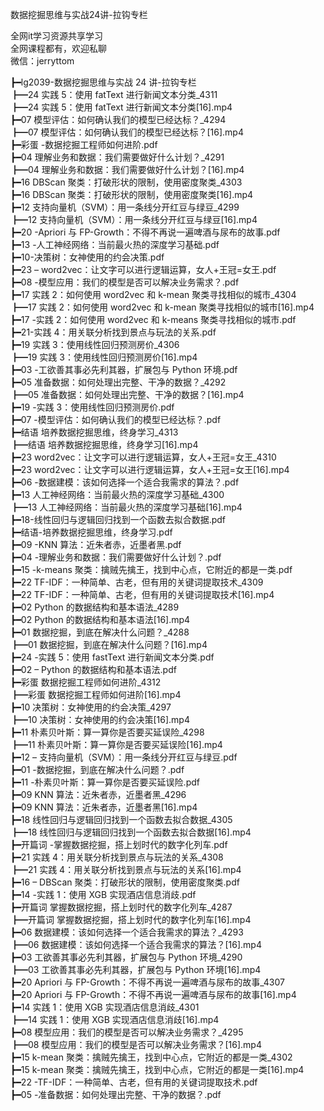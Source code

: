 数据挖掘思维与实战24讲-拉钩专栏

全网it学习资源共享学习<br>全网课程都有，欢迎私聊<br>微信：jerryttom<br>

┣━lg2039-数据挖掘思维与实战 24 讲-拉钩专栏<br> ┣━24 实践 5：使用 fatText 进行新闻文本分类_4311<br> ┣━24 实践 5：使用 fatText 进行新闻文本分类[16].mp4<br> ┣━07 模型评估：如何确认我们的模型已经达标？_4294<br> ┣━07 模型评估：如何确认我们的模型已经达标？[16].mp4<br> ┣━彩蛋 -数据挖掘工程师如何进阶.pdf<br> ┣━04 理解业务和数据：我们需要做好什么计划？_4291<br> ┣━04 理解业务和数据：我们需要做好什么计划？[16].mp4<br> ┣━16 DBScan 聚类：打破形状的限制，使用密度聚类_4303<br> ┣━16 DBScan 聚类：打破形状的限制，使用密度聚类[16].mp4<br> ┣━12 支持向量机（SVM）：用一条线分开红豆与绿豆_4299<br> ┣━12 支持向量机（SVM）：用一条线分开红豆与绿豆[16].mp4<br> ┣━20 -Apriori 与 FP-Growth：不得不再说一遍啤酒与尿布的故事.pdf<br> ┣━13 -人工神经网络：当前最火热的深度学习基础.pdf<br> ┣━10-决策树：女神使用的约会决策.pdf<br> ┣━23 – word2vec：让文字可以进行逻辑运算，女人+王冠=女王.pdf<br> ┣━08 -模型应用：我们的模型是否可以解决业务需求？.pdf<br> ┣━17 实践 2：如何使用 word2vec 和 k-mean 聚类寻找相似的城市_4304<br> ┣━17 实践 2：如何使用 word2vec 和 k-mean 聚类寻找相似的城市[16].mp4<br> ┣━17 -实践 2：如何使用 word2vec 和 k-means 聚类寻找相似的城市.pdf<br> ┣━21-实践 4：用关联分析找到景点与玩法的关系.pdf<br> ┣━19 实践 3：使用线性回归预测房价_4306<br> ┣━19 实践 3：使用线性回归预测房价[16].mp4<br> ┣━03 -工欲善其事必先利其器，扩展包与 Python 环境.pdf<br> ┣━05 准备数据：如何处理出完整、干净的数据？_4292<br> ┣━05 准备数据：如何处理出完整、干净的数据？[16].mp4<br> ┣━19 -实践 3：使用线性回归预测房价.pdf<br> ┣━07 -模型评估：如何确认我们的模型已经达标？.pdf<br> ┣━结语 培养数据挖掘思维，终身学习_4313<br> ┣━结语 培养数据挖掘思维，终身学习[16].mp4<br> ┣━23 word2vec：让文字可以进行逻辑运算，女人+王冠=女王_4310<br> ┣━23 word2vec：让文字可以进行逻辑运算，女人+王冠=女王[16].mp4<br> ┣━06 -数据建模：该如何选择一个适合我需求的算法？.pdf<br> ┣━13 人工神经网络：当前最火热的深度学习基础_4300<br> ┣━13 人工神经网络：当前最火热的深度学习基础[16].mp4<br> ┣━18-线性回归与逻辑回归找到一个函数去拟合数据.pdf<br> ┣━结语-培养数据挖掘思维，终身学习.pdf<br> ┣━09 -KNN 算法：近朱者赤，近墨者黑.pdf<br> ┣━04 -理解业务和数据：我们需要做好什么计划？.pdf<br> ┣━15 -k-means 聚类：擒贼先擒王，找到中心点，它附近的都是一类.pdf<br> ┣━22 TF-IDF：一种简单、古老，但有用的关键词提取技术_4309<br> ┣━22 TF-IDF：一种简单、古老，但有用的关键词提取技术[16].mp4<br> ┣━02 Python 的数据结构和基本语法_4289<br> ┣━02 Python 的数据结构和基本语法[16].mp4<br> ┣━01 数据挖掘，到底在解决什么问题？_4288<br> ┣━01 数据挖掘，到底在解决什么问题？[16].mp4<br> ┣━24 -实践 5：使用 fastText 进行新闻文本分类.pdf<br> ┣━02 – Python 的数据结构和基本语法.pdf<br> ┣━彩蛋 数据挖掘工程师如何进阶_4312<br> ┣━彩蛋 数据挖掘工程师如何进阶[16].mp4<br> ┣━10 决策树：女神使用的约会决策_4297<br> ┣━10 决策树：女神使用的约会决策[16].mp4<br> ┣━11 朴素贝叶斯：算一算你是否要买延误险_4298<br> ┣━11 朴素贝叶斯：算一算你是否要买延误险[16].mp4<br> ┣━12 – 支持向量机（SVM）：用一条线分开红豆与绿豆.pdf<br> ┣━01 -数据挖掘，到底在解决什么问题？.pdf<br> ┣━11 -朴素贝叶斯：算一算你是否要买延误险.pdf<br> ┣━09 KNN 算法：近朱者赤，近墨者黑_4296<br> ┣━09 KNN 算法：近朱者赤，近墨者黑[16].mp4<br> ┣━18 线性回归与逻辑回归找到一个函数去拟合数据_4305<br> ┣━18 线性回归与逻辑回归找到一个函数去拟合数据[16].mp4<br> ┣━开篇词 -掌握数据挖掘，搭上划时代的数字化列车.pdf<br> ┣━21 实践 4：用关联分析找到景点与玩法的关系_4308<br> ┣━21 实践 4：用关联分析找到景点与玩法的关系[16].mp4<br> ┣━16 – DBScan 聚类：打破形状的限制，使用密度聚类.pdf<br> ┣━14 -实践 1：使用 XGB 实现酒店信息消歧.pdf<br> ┣━开篇词 掌握数据挖掘，搭上划时代的数字化列车_4287<br> ┣━开篇词 掌握数据挖掘，搭上划时代的数字化列车[16].mp4<br> ┣━06 数据建模：该如何选择一个适合我需求的算法？_4293<br> ┣━06 数据建模：该如何选择一个适合我需求的算法？[16].mp4<br> ┣━03 工欲善其事必先利其器，扩展包与 Python 环境_4290<br> ┣━03 工欲善其事必先利其器，扩展包与 Python 环境[16].mp4<br> ┣━20 Apriori 与 FP-Growth：不得不再说一遍啤酒与尿布的故事_4307<br> ┣━20 Apriori 与 FP-Growth：不得不再说一遍啤酒与尿布的故事[16].mp4<br> ┣━14 实践 1：使用 XGB 实现酒店信息消歧_4301<br> ┣━14 实践 1：使用 XGB 实现酒店信息消歧[16].mp4<br> ┣━08 模型应用：我们的模型是否可以解决业务需求？_4295<br> ┣━08 模型应用：我们的模型是否可以解决业务需求？[16].mp4<br> ┣━15 k-mean 聚类：擒贼先擒王，找到中心点，它附近的都是一类_4302<br> ┣━15 k-mean 聚类：擒贼先擒王，找到中心点，它附近的都是一类[16].mp4<br> ┣━22 -TF-IDF：一种简单、古老，但有用的关键词提取技术.pdf<br> ┣━05 -准备数据：如何处理出完整、干净的数据？.pdf